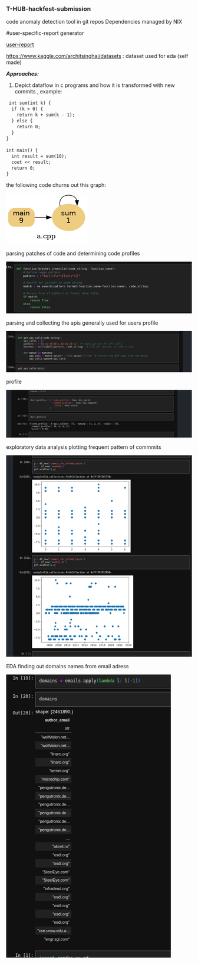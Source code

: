 ### T-HUB-hackfest-submission
code anomaly detection tool in git repos
Dependencies managed by NIX



#user-specific-report generator



[user-report](https://kkb-production.jupyter-proxy.kaggle.net/k/122948690/eyJhbGciOiJkaXIiLCJlbmMiOiJBMTI4Q0JDLUhTMjU2IiwidHlwIjoiSldUIn0..wdi9SGAtMwCpKvcBwikgZQ.Kit0Blxdvv6AkFBahHT9wn_IkZpOb5Vggayy6PwO_TsPYfQMZ4GCVUQc34hbYMKTj-ULIaXohA7kt6jdMn2iwWJW04J6DmvojD85TxVwdK252blkwbKUnMrGh8vXMdDJtpPiPmrG2onf6R7SREp5RpkmupbFwnlXz755HHjQTe9Y04Rb65LZoRQyxBrktn6MCaAYv6_ywYF6dN02ZPHO-g.2oOup3ToeJiGAuVZMYGj_Q/proxy/files/user_report.html)

https://www.kaggle.com/architsinghai/datasets : dataset used for eda (self made)

***Approaches:***
1) Depict dataflow in c programs and how it is transformed with new commits , example: 

``` 
 int sum(int k) {
  if (k > 0) {
    return k + sum(k - 1);
  } else {
    return 0;
  }
}

int main() {
  int result = sum(10);
  cout << result;
  return 0;
}

```

the following code churns out this graph: 
     
     
  ![codeflow](./cflow0.png)
  
parsing patches of code and determining code profiles


   ![fn_parse](./fnparse.png)
   
parsing and collecting the apis generally used for users profile


  ![api_parse](./apiparse.png)
  
  
profile 

 ![profile](./profile.png)


exploratory data analysis plotting frequent pattern of commmits


   ![freq](freq.png)

EDA finding out domains names from email adress


   ![emails](emails.png)


  
  
  
  

